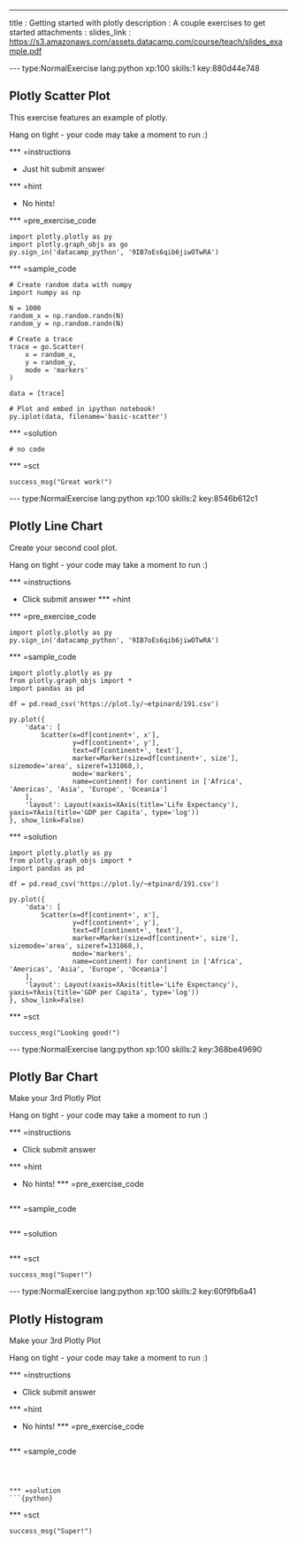 ---
title       : Getting started with plotly
description : A couple exercises to get started
attachments :
  slides_link : https://s3.amazonaws.com/assets.datacamp.com/course/teach/slides_example.pdf

--- type:NormalExercise lang:python xp:100 skills:1 key:880d44e748
## Plotly Scatter Plot

This exercise features an example of plotly.

Hang on tight - your code may take a moment to run :)

*** =instructions
- Just hit submit answer

*** =hint
- No hints!

*** =pre_exercise_code
```{python}
import plotly.plotly as py
import plotly.graph_objs as go
py.sign_in('datacamp_python', '9IB7oEs6qib6jiwOTwRA')
```

*** =sample_code
```{python}
# Create random data with numpy
import numpy as np

N = 1000
random_x = np.random.randn(N)
random_y = np.random.randn(N)

# Create a trace
trace = go.Scatter(
    x = random_x,
    y = random_y,
    mode = 'markers'
)

data = [trace]

# Plot and embed in ipython notebook!
py.iplot(data, filename='basic-scatter')

```

*** =solution
```{python}
# no code
```

*** =sct
```{python}
success_msg("Great work!")
```

--- type:NormalExercise lang:python xp:100 skills:2 key:8546b612c1
## Plotly Line Chart

Create your second cool plot.

Hang on tight - your code may take a moment to run :)


*** =instructions
- Click submit answer
*** =hint

*** =pre_exercise_code
```{python}
import plotly.plotly as py
py.sign_in('datacamp_python', '9IB7oEs6qib6jiwOTwRA')
```

*** =sample_code
```{python}
import plotly.plotly as py
from plotly.graph_objs import *
import pandas as pd

df = pd.read_csv('https://plot.ly/~etpinard/191.csv')

py.plot({
    'data': [
        Scatter(x=df[continent+', x'],
                y=df[continent+', y'],
                text=df[continent+', text'],
                marker=Marker(size=df[continent+', size'], sizemode='area', sizeref=131868,),
                mode='markers',
                name=continent) for continent in ['Africa', 'Americas', 'Asia', 'Europe', 'Oceania']
    ],
    'layout': Layout(xaxis=XAxis(title='Life Expectancy'), yaxis=YAxis(title='GDP per Capita', type='log'))
}, show_link=False)
```

*** =solution
```{python}
import plotly.plotly as py
from plotly.graph_objs import *
import pandas as pd

df = pd.read_csv('https://plot.ly/~etpinard/191.csv')

py.plot({
    'data': [
        Scatter(x=df[continent+', x'],
                y=df[continent+', y'],
                text=df[continent+', text'],
                marker=Marker(size=df[continent+', size'], sizemode='area', sizeref=131868,),
                mode='markers',
                name=continent) for continent in ['Africa', 'Americas', 'Asia', 'Europe', 'Oceania']
    ],
    'layout': Layout(xaxis=XAxis(title='Life Expectancy'), yaxis=YAxis(title='GDP per Capita', type='log'))
}, show_link=False)
```

*** =sct
```{python}
success_msg("Looking good!")
```

--- type:NormalExercise lang:python xp:100 skills:2 key:368be49690
## Plotly Bar Chart

Make your 3rd Plotly Plot

Hang on tight - your code may take a moment to run :)

*** =instructions
- Click submit answer

*** =hint
- No hints!
*** =pre_exercise_code

```{python}

```

*** =sample_code
```{python}

```

*** =solution
```{python}

```

*** =sct
```{python}
success_msg("Super!")

```
--- type:NormalExercise lang:python xp:100 skills:2 key:60f9fb6a41
## Plotly Histogram

Make your 3rd Plotly Plot

Hang on tight - your code may take a moment to run :)

*** =instructions
- Click submit answer

*** =hint
- No hints!
*** =pre_exercise_code

```{python}

```

*** =sample_code
```{python}



*** =solution
```{python}

```

*** =sct
```{python}
success_msg("Super!")


